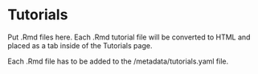 # Tutorials

Put .Rmd files here. Each .Rmd tutorial file will be converted to HTML and placed as a tab inside of the Tutorials page.

Each .Rmd file has to be added to the /metadata/tutorials.yaml file.
